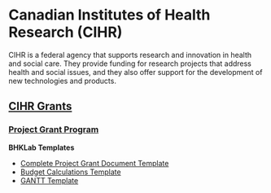 # Canadian Institutes of Health Research (CIHR)

CIHR is a federal agency that supports research and innovation in health and social care. They provide funding for research projects that address health and social issues, and they also offer support for the development of new technologies and products.

## [CIHR Grants](https://cihr-irsc.gc.ca/e/46880.html)

### [Project Grant Program](https://cihr-irsc.gc.ca/e/49051.html) 
**BHKLab Templates**

* [Complete Project Grant Document Template](https://docs.google.com/document/d/1PwXO-djaA_dd1Yuv5IR25PtplJRXFDU4wk7y7uvIMww/edit?usp=sharing)
* [Budget Calculations Template](https://docs.google.com/spreadsheets/d/1S2BiEGzVb357udy0Jm3YaL6vq5ukUsXS5L8jSaIwZq0/edit?usp=sharing)
* [GANTT Template](https://docs.google.com/spreadsheets/d/17USwmErYzX4jQ6MpKmYDNxka5CTuk1EV9ph2BBqSkww/edit?usp=sharing)